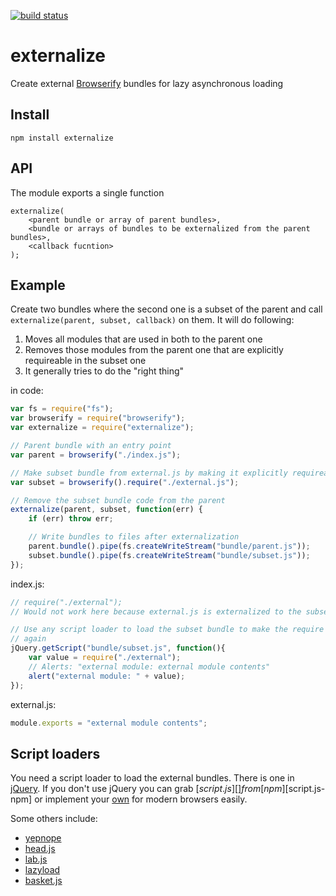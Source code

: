 [![build status](https://secure.travis-ci.org/epeli/browserify-externalize.png)](http://travis-ci.org/epeli/browserify-externalize)

# externalize

Create external [Browserify][] bundles for lazy asynchronous loading

## Install

    npm install externalize

## API

The module exports a single function

```
externalize(
    <parent bundle or array of parent bundles>,
    <bundle or arrays of bundles to be externalized from the parent bundles>,
    <callback fucntion>
);
```

## Example

Create two bundles where the second one is a subset of the parent and call
`externalize(parent, subset, callback)` on them. It will do following:

  1. Moves all modules that are used in both to the parent one
  1. Removes those modules from the parent one that are explicitly requireable
     in the subset one
  1. It generally tries to do the "right thing"

in code:

```javascript
var fs = require("fs");
var browserify = require("browserify");
var externalize = require("externalize");

// Parent bundle with an entry point
var parent = browserify("./index.js");

// Make subset bundle from external.js by making it explicitly requireable
var subset = browserify().require("./external.js");

// Remove the subset bundle code from the parent
externalize(parent, subset, function(err) {
    if (err) throw err;

    // Write bundles to files after externalization
    parent.bundle().pipe(fs.createWriteStream("bundle/parent.js"));
    subset.bundle().pipe(fs.createWriteStream("bundle/subset.js"));
});
```

index.js:

```javascript
// require("./external");
// Would not work here because external.js is externalized to the subset bundle

// Use any script loader to load the subset bundle to make the require work
// again
jQuery.getScript("bundle/subset.js", function(){
    var value = require("./external");
    // Alerts: "external module: external module contents"
    alert("external module: " + value);
});
```

external.js:

```javascript
module.exports = "external module contents";
```

## Script loaders

You need a script loader to load the external bundles. There is one in
[jQuery][getscript]. If you don't use jQuery you can grab [$script.js][]
from [npm][$script.js-npm] or implement your [own][modern] for modern browsers
easily.

Some others include:

 - [yepnope](http://yepnopejs.com/)
 - [head.js](http://headjs.com/)
 - [lab.js](http://labjs.com/)
 - [lazyload](https://github.com/rgrove/lazyload/)
 - [basket.js](http://addyosmani.github.io/basket.js/)

[Browserify]: https://github.com/substack/node-browserify
[getscript]: http://api.jquery.com/jQuery.getScript/
[$script.js]: https://github.com/ded/script.js
[$script.js-npm]: https://npmjs.org/package/scriptjs
[modern]: https://gist.github.com/epeli/5384178

